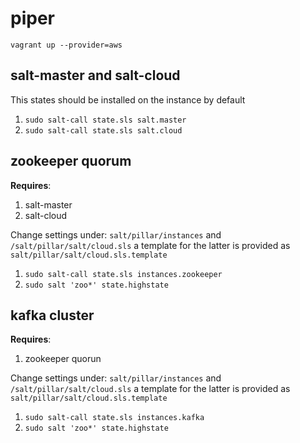 # piper

`vagrant up --provider=aws`

## salt-master and salt-cloud

This states should be installed on the instance by default

1. `sudo salt-call state.sls salt.master`
2. `sudo salt-call state.sls salt.cloud`

## zookeeper quorum

**Requires**:

1. salt-master
2. salt-cloud

Change settings under: `salt/pillar/instances` and `/salt/pillar/salt/cloud.sls`
a template for the latter is provided as `salt/pillar/salt/cloud.sls.template`

1. `sudo salt-call state.sls instances.zookeeper`
2. `sudo salt 'zoo*' state.highstate`

## kafka cluster

**Requires**:

1. zookeeper quorun

Change settings under: `salt/pillar/instances` and `/salt/pillar/salt/cloud.sls`
a template for the latter is provided as `salt/pillar/salt/cloud.sls.template`

1. `sudo salt-call state.sls instances.kafka`
2. `sudo salt 'zoo*' state.highstate`
